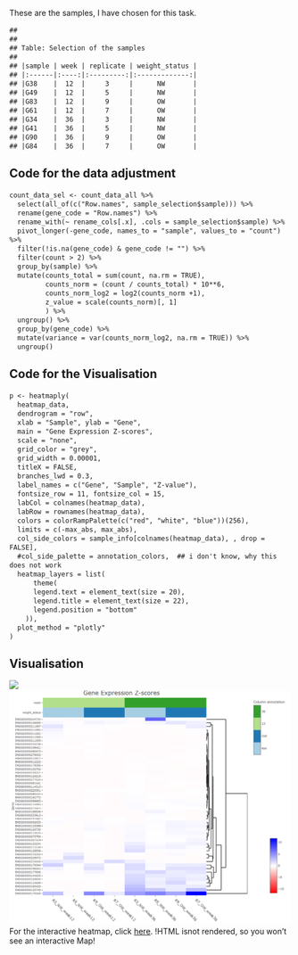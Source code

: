 These are the samples, I have chosen for this task.

    ## 
    ## 
    ## Table: Selection of the samples
    ## 
    ## |sample | week | replicate | weight_status |
    ## |:------|:----:|:---------:|:-------------:|
    ## |G38    |  12  |     3     |      NW       |
    ## |G49    |  12  |     5     |      NW       |
    ## |G83    |  12  |     9     |      OW       |
    ## |G61    |  12  |     7     |      OW       |
    ## |G34    |  36  |     3     |      NW       |
    ## |G41    |  36  |     5     |      NW       |
    ## |G90    |  36  |     9     |      OW       |
    ## |G84    |  36  |     7     |      OW       |

## Code for the data adjustment

    count_data_sel <- count_data_all %>% 
      select(all_of(c("Row.names", sample_selection$sample))) %>%
      rename(gene_code = "Row.names") %>%
      rename_with(~ rename_cols[.x], .cols = sample_selection$sample) %>%
      pivot_longer(-gene_code, names_to = "sample", values_to = "count") %>%
      filter(!is.na(gene_code) & gene_code != "") %>%
      filter(count > 2) %>%
      group_by(sample) %>%
      mutate(counts_total = sum(count, na.rm = TRUE), 
             counts_norm = (count / counts_total) * 10**6,
             counts_norm_log2 = log2(counts_norm +1),
             z_value = scale(counts_norm)[, 1]
             ) %>%
      ungroup() %>%
      group_by(gene_code) %>%
      mutate(variance = var(counts_norm_log2, na.rm = TRUE)) %>%
      ungroup()

## Code for the Visualisation

    p <- heatmaply(
      heatmap_data,
      dendrogram = "row",                      
      xlab = "Sample", ylab = "Gene",
      main = "Gene Expression Z-scores",
      scale = "none",                          
      grid_color = "grey",
      grid_width = 0.00001,
      titleX = FALSE,
      branches_lwd = 0.3,
      label_names = c("Gene", "Sample", "Z-value"),
      fontsize_row = 11, fontsize_col = 15,
      labCol = colnames(heatmap_data),
      labRow = rownames(heatmap_data),
      colors = colorRampPalette(c("red", "white", "blue"))(256),
      limits = c(-max_abs, max_abs),
      col_side_colors = sample_info[colnames(heatmap_data), , drop = FALSE],
      #col_side_palette = annotation_colors,  ## i don't know, why this does not work
      heatmap_layers = list(
          theme(
          legend.text = element_text(size = 20),      
          legend.title = element_text(size = 22),
          legend.position = "bottom"
        )),
      plot_method = "plotly"
    )

## Visualisation

![](flomailiSolutiom_files/figure-markdown_strict/Heatmap_storage-1.png)
![](heatmap_static.png) <br> For the interactive heatmap, click
[here](heatmap_interactive.html). !HTML isnot rendered, so you won’t see
an interactive Map!
